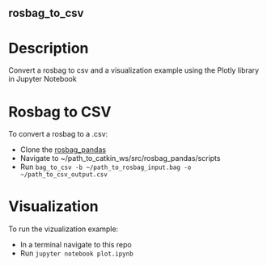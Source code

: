 ## rosbag_to_csv

# Description
Convert a rosbag to csv and a visualization example using the Plotly library in Jupyter Notebook

# Rosbag to CSV
To convert a rosbag to a .csv:
- Clone the [rosbag_pandas](https://github.com/eurogroep/rosbag_pandas)
- Navigate to ~/path_to_catkin_ws/src/rosbag_pandas/scripts
- Run `bag_to_csv -b ~/path_to_rosbag_input.bag -o ~/path_to_csv_output.csv`

# Visualization
To run the vizualization example:
- In a terminal navigate to this repo
- Run `jupyter notebook plot.ipynb`

